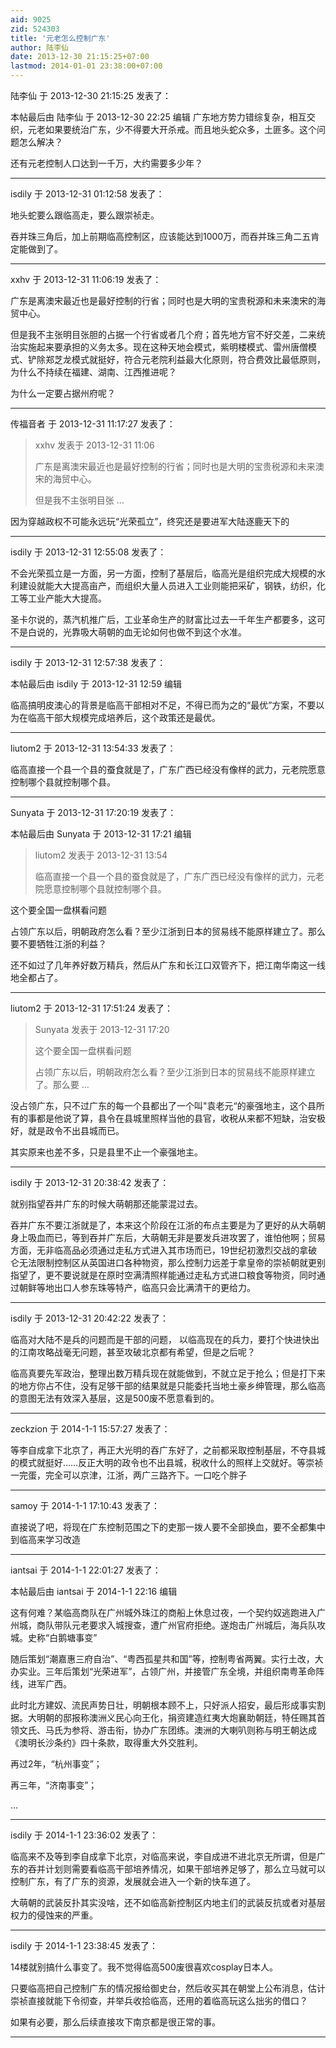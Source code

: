 ```yaml
---
aid: 9025
zid: 524303
title: '元老怎么控制广东'
author: 陆李仙
date: 2013-12-30 21:15:25+07:00
lastmod: 2014-01-01 23:38:00+07:00
---
```


陆李仙 于 2013-12-30 21:15:25 发表了：

本帖最后由 陆李仙 于 2013-12-30 22:25 编辑 广东地方势力错综复杂，相互交织，元老如果要统治广东，少不得要大开杀戒。而且地头蛇众多，土匪多。这个问题怎么解决？

还有元老控制人口达到一千万，大约需要多少年？

---------

isdily 于 2013-12-31 01:12:58 发表了：

地头蛇要么跟临高走，要么跟崇祯走。

吞并珠三角后，加上前期临高控制区，应该能达到1000万，而吞并珠三角二五肯定能做到了。

---------

xxhv 于 2013-12-31 11:06:19 发表了：

广东是离澳宋最近也是最好控制的行省；同时也是大明的宝贵税源和未来澳宋的海贸中心。

但是我不主张明目张胆的占据一个行省或者几个府；首先地方官不好交差，二来统治实施起来要承担的义务太多。现在这种天地会模式，紫明楼模式、雷州唐僧模式、铲除郑芝龙模式就挺好，符合元老院利益最大化原则，符合费效比最低原则，为什么不持续在福建、湖南、江西推进呢？

为什么一定要占据州府呢？

---------

传福音者 于 2013-12-31 11:17:27 发表了：

> xxhv 发表于 2013-12-31 11:06
> 
> 广东是离澳宋最近也是最好控制的行省；同时也是大明的宝贵税源和未来澳宋的海贸中心。
> 
> 但是我不主张明目张 ...



因为穿越政权不可能永远玩“光荣孤立”，终究还是要进军大陆逐鹿天下的

---------

isdily 于 2013-12-31 12:55:08 发表了：

不会光荣孤立是一方面，另一方面，控制了基层后，临高光是组织完成大规模的水利建设就能大大提高亩产，而组织大量人员进入工业则能把采矿，钢铁，纺织，化工等工业产能大大提高。

圣卡尔说的，蒸汽机推广后，工业革命生产的财富比过去一千年生产都要多，这可不是白说的，光靠吸大萌朝的血无论如何也做不到这个水准。

---------

isdily 于 2013-12-31 12:57:38 发表了：

本帖最后由 isdily 于 2013-12-31 12:59 编辑 

临高搞明皮澳心的背景是临高干部相对不足，不得已而为之的“最优”方案，不要以为在临高干部大规模完成培养后，这个政策还是最优。

---------

liutom2 于 2013-12-31 13:54:33 发表了：

临高直接一个县一个县的蚕食就是了，广东广西已经没有像样的武力，元老院愿意控制哪个县就控制哪个县。

---------

Sunyata 于 2013-12-31 17:20:19 发表了：

本帖最后由 Sunyata 于 2013-12-31 17:21 编辑 


> 
> liutom2 发表于 2013-12-31 13:54
> 
> 临高直接一个县一个县的蚕食就是了，广东广西已经没有像样的武力，元老院愿意控制哪个县就控制哪个县。



这个要全国一盘棋看问题

占领广东以后，明朝政府怎么看？至少江浙到日本的贸易线不能原样建立了。那么要不要牺牲江浙的利益？

还不如过了几年养好数万精兵，然后从广东和长江口双管齐下，把江南华南这一线地全都占了。

---------

liutom2 于 2013-12-31 17:51:24 发表了：

> Sunyata 发表于 2013-12-31 17:20
> 
> 这个要全国一盘棋看问题
> 
> 占领广东以后，明朝政府怎么看？至少江浙到日本的贸易线不能原样建立了。那么要 ...



没占领广东，只不过广东的每一个县都出了一个叫"袁老元“的豪强地主，这个县所有的事都是他说了算，县令在县城里照样当他的县官，收税从来都不短缺，治安极好，就是政令不出县城而已。

其实原来也差不多，只是县里不止一个豪强地主。

---------

isdily 于 2013-12-31 20:38:42 发表了：

就别指望吞并广东的时候大萌朝那还能蒙混过去。

吞并广东不要江浙就是了，本来这个阶段在江浙的布点主要是为了更好的从大萌朝身上吸血而已，等到吞并广东后，大萌朝无非是要发兵进攻罢了，谁怕他啊；贸易方面，无非临高品必须通过走私方式进入其市场而已，19世纪初激烈交战的拿破仑无法限制控制区从英国进口各种物资，那么控制力远差于拿皇帝的崇祯朝就更别指望了，更不要说就是在原时空满清照样能通过走私方式进口粮食等物资，同时通过朝鲜等地出口人参东珠等特产，临高只会比满清干的更给力。

---------

isdily 于 2013-12-31 20:42:22 发表了：

临高对大陆不是兵的问题而是干部的问题， 以临高现在的兵力，要打个快进快出的江南攻略战毫无问题，甚至攻破北京都有希望，但是之后呢？

临高真要先军政治，整理出数万精兵现在就能做到，不就立足于抢么；但是打下来的地方你占不住，没有足够干部的结果就是只能委托当地土豪乡绅管理，那么临高的意图无法有效深入基层，这是500废不愿意看到的。

---------

zeckzion 于 2014-1-1 15:57:27 发表了：

等李自成拿下北京了，再正大光明的吞广东好了，之前都采取控制基层，不夺县城的模式就挺好……反正大明的政令也不出县城，税收什么的照样上交就好。等崇祯一完蛋，完全可以京津，江浙，两广三路齐下。一口吃个胖子

---------

samoy 于 2014-1-1 17:10:43 发表了：

直接说了吧，将现在广东控制范围之下的吏那一拨人要不全部换血，要不全都集中到临高来学习改造

---------

iantsai 于 2014-1-1 22:01:27 发表了：

本帖最后由 iantsai 于 2014-1-1 22:16 编辑 

这有何难？某临高商队在广州城外珠江的商船上休息过夜，一个契约奴逃跑进入广州城，商队带队元老要求入城搜查，遭广州官府拒绝。遂炮击广州城后，海兵队攻城。史称“白鹅塘事变”

随后策划“潮嘉惠三府自治”、“粤西孤星共和国”等，控制粤省两翼。实行土改，大办实业。三年后策划“光荣进军”，占领广州，并接管广东全境，并组织南粤革命阵线，进军广西。

此时北方建奴、流民声势日壮，明朝根本顾不上，只好派人招安，最后形成事实割据。大明朝的邸报称澳洲义民心向王化，捐资建造红夷大炮襄助朝廷，特任赐其首领文氏、马氏为参将、游击衔，协办广东团练。澳洲的大喇叭则称与明王朝达成《澳明长沙条约》四十条款，取得重大外交胜利。

再过2年，“杭州事变”；

再三年，“济南事变”；

...

---------

isdily 于 2014-1-1 23:36:02 发表了：

临高来不及等到李自成拿下北京，对临高来说，李自成进不进北京无所谓，但是广东的吞并计划则需要看临高干部培养情况，如果干部培养足够了，那么立马就可以控制广东，有了广东的资源，发展就会进入一个新的快车道了。

大萌朝的武装反扑其实没啥，还不如临高新控制区内地主们的武装反抗或者对基层权力的侵蚀来的严重。

---------

isdily 于 2014-1-1 23:38:45 发表了：

14楼就别搞什么事变了。我不觉得临高500废很喜欢cosplay日本人。

只要临高把自己控制广东的情况报给御史台，然后收买其在朝堂上公布消息，估计崇祯直接就能下令彻查，并举兵收拾临高，还用的着临高玩这么拙劣的借口？

如果有必要，那么后续直接攻下南京都是很正常的事。

---------

